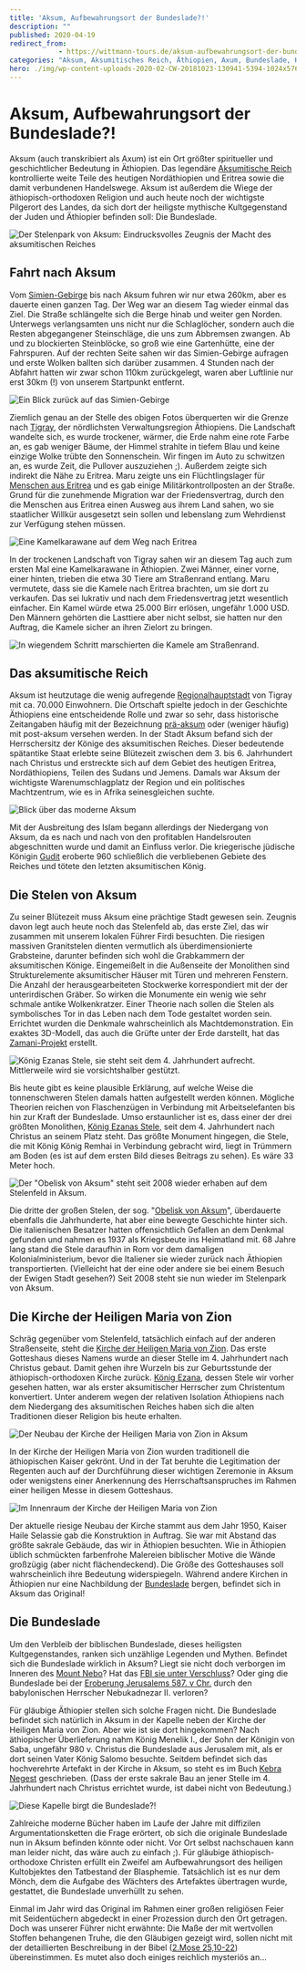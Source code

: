 ```yaml
---
title: 'Aksum, Aufbewahrungsort der Bundeslade?!'
description: ""
published: 2020-04-19
redirect_from: 
            - https://wittmann-tours.de/aksum-aufbewahrungsort-der-bundeslade/
categories: "Aksum, Aksumitisches Reich, Äthiopien, Axum, Bundeslade, Heilige Maria von Zion, Kamele, Kebra Negest, Stelen, Stelenpark, Tigray"
hero: ./img/wp-content-uploads-2020-02-CW-20181023-130941-5394-1024x576.jpg
---
```

# Aksum, Aufbewahrungsort der Bundeslade?!

Aksum (auch transkribiert als Axum) ist ein Ort größter spiritueller und geschichtlicher Bedeutung in Äthiopien. Das legendäre [Aksumitische Reich](https://de.wikipedia.org/wiki/Aksumitisches_Reich) kontrollierte weite Teile des heutigen Nordäthiopien und Eritrea sowie die damit verbundenen Handelswege. Aksum ist außerdem die Wiege der äthiopisch-orthodoxen Religion und auch heute noch der wichtigste Pilgerort des Landes, da sich dort der heiligste mythische Kultgegenstand der Juden und Äthiopier befinden soll: Die Bundeslade.

![Der Stelenpark von Aksum: Eindrucksvolles Zeugnis der Macht des aksumitischen Reiches](http://wittmann-tours.de/wp-content/uploads/2020/02/CW-20181024-114518-5487-1024x683.jpg)

<!--more-->

## Fahrt nach Aksum

Vom [Simien-Gebirge](http://wittmann-tours.de/das-simien-gebirge-heimat-der-dschelada-affen-und-aethiopischen-steinboecke) bis nach Aksum fuhren wir nur etwa 260km, aber es dauerte einen ganzen Tag. Der Weg war an diesem Tag wieder einmal das Ziel. Die Straße schlängelte sich die Berge hinab und weiter gen Norden. Unterwegs verlangsamten uns nicht nur die Schlaglöcher, sondern auch die Resten abgegangener Steinschläge, die uns zum Abbremsen zwangen. Ab und zu blockierten Steinblöcke, so groß wie eine Gartenhütte, eine der Fahrspuren. Auf der rechten Seite sahen wir das Simien-Gebirge aufragen und erste Wolken ballten sich darüber zusammen. 4 Stunden nach der Abfahrt hatten wir zwar schon 110km zurückgelegt, waren aber Luftlinie nur erst 30km (!) von unserem Startpunkt entfernt.

![Ein Blick zurück auf das Simien-Gebirge](./img/wp-content-uploads-2020-02-CW-20181023-130941-5394-1024x576.jpg)

Ziemlich genau an der Stelle des obigen Fotos überquerten wir die Grenze nach [Tigray](<https://de.wikipedia.org/wiki/Tigray_(Region)>), der nördlichsten Verwaltungsregion Äthiopiens. Die Landschaft wandelte sich, es wurde trockener, wärmer, die Erde nahm eine rote Farbe an, es gab weniger Bäume, der Himmel strahlte in tiefem Blau und keine einzige Wolke trübte den Sonnenschein. Wir fingen im Auto zu schwitzen an, es wurde Zeit, die Pullover auszuziehen ;). Außerdem zeigte sich indirekt die Nähe zu Eritrea. Maru zeigte uns ein Flüchtlingslager für [Menschen aus Eritrea](https://www.thenewhumanitarian.org/news-feature/2018/11/15/eritrea-ethiopia-peace-leads-refugee-surge) und es gab einige Militärkontrollposten an der Straße. Grund für die zunehmende Migration war der Friedensvertrag, durch den die Menschen aus Eritrea einen Ausweg aus ihrem Land sahen, wo sie staatlicher Willkür ausgesetzt sein sollen und lebenslang zum Wehrdienst zur Verfügung stehen müssen.

![Eine Kamelkarawane auf dem Weg nach Eritrea](http://wittmann-tours.de/wp-content/uploads/2020/02/CW-20181023-163547-5396-1024x683.jpg)

In der trockenen Landschaft von Tigray sahen wir an diesem Tag auch zum ersten Mal eine Kamelkarawane in Äthiopien. Zwei Männer, einer vorne, einer hinten, trieben die etwa 30 Tiere am Straßenrand entlang. Maru vermutete, dass sie die Kamele nach Eritrea brachten, um sie dort zu verkaufen. Das sei lukrativ und nach dem Friedensvertrag jetzt wesentlich einfacher. Ein Kamel würde etwa 25.000 Birr erlösen, ungefähr 1.000 USD. Den Männern gehörten die Lasttiere aber nicht selbst, sie hatten nur den Auftrag, die Kamele sicher an ihren Zielort zu bringen.

![In wiegendem Schritt marschierten die Kamele am Straßenrand.](./img/wp-content-uploads-2020-02-CW-20181023-163652-5409-1024x683.jpg)

## Das aksumitische Reich

Aksum ist heutzutage die wenig aufregende [Regionalhauptstadt](https://de.wikipedia.org/wiki/Aksum) von Tigray mit ca. 70.000 Einwohnern. Die Ortschaft spielte jedoch in der Geschichte Äthiopiens eine entscheidende Rolle und zwar so sehr, dass historische Zeitangaben häufig mit der Bezeichnung [prä-aksum](https://de.wikipedia.org/wiki/Pr%C3%A4-aksumitische_Periode) oder (weniger häufig) mit post-aksum versehen werden. In der Stadt Aksum befand sich der Herrschersitz der Könige des aksumitischen Reiches. Dieser bedeutende spätantike Staat erlebte seine Blütezeit zwischen dem 3. bis 6. Jahrhundert nach Christus und erstreckte sich auf dem Gebiet des heutigen Eritrea, Nordäthiopiens, Teilen des Sudans und Jemens. Damals war Aksum der wichtigste Warenumschlagplatz der Region und ein politisches Machtzentrum, wie es in Afrika seinesgleichen suchte.

![Blick über das moderne Aksum](./img/wp-content-uploads-2020-02-CW-20181024-161739-2470-1024x683.jpg)

Mit der Ausbreitung des Islam begann allerdings der Niedergang von Aksum, da es nach und nach von den profitablen Handelsrouten abgeschnitten wurde und damit an Einfluss verlor. Die kriegerische jüdische Königin [Gudit](https://de.wikipedia.org/wiki/Gudit) eroberte 960 schließlich die verbliebenen Gebiete des Reiches und tötete den letzten aksumitischen König.

## Die Stelen von Aksum

Zu seiner Blütezeit muss Aksum eine prächtige Stadt gewesen sein. Zeugnis davon legt auch heute noch das Stelenfeld ab, das erste Ziel, das wir zusammen mit unserem lokalen Führer Firdi besuchten. Die riesigen massiven Granitstelen dienten vermutlich als überdimensionierte Grabsteine, darunter befinden sich wohl die Grabkammern der aksumitischen Könige. Eingemeißelt in die Außenseite der Monolithen sind Strukturelemente aksumitischer Häuser mit Türen und mehreren Fenstern. Die Anzahl der herausgearbeiteten Stockwerke korrespondiert mit der der unterirdischen Gräber. So wirken die Monumente ein wenig wie sehr schmale antike Wolkenkratzer. Einer Theorie nach sollen die Stelen als symbolisches Tor in das Leben nach dem Tode gestaltet worden sein. Errichtet wurden die Denkmale wahrscheinlich als Machtdemonstration. Ein exaktes 3D-Modell, das auch die Grüfte unter der Erde darstellt, hat das [Zamani-Projekt](https://www.zamaniproject.org/site-ethiopia-aksum-stelae-field.html) erstellt.

![König Ezanas Stele, sie steht seit dem 4. Jahrhundert aufrecht. Mittlerweile wird sie vorsichtshalber gestützt.](http://wittmann-tours.de/wp-content/uploads/2020/02/CW-20181024-105144-5477-683x1024.jpg)

Bis heute gibt es keine plausible Erklärung, auf welche Weise die tonnenschweren Stelen damals hatten aufgestellt werden können. Mögliche Theorien reichen von Flaschenzügen in Verbindung mit Arbeitselefanten bis hin zur Kraft der Bundeslade. Umso erstaunlicher ist es, dass einer der drei größten Monolithen, [König Ezanas Stele](https://en.wikipedia.org/wiki/King_Ezana%27s_Stela), seit dem 4. Jahrhundert nach Christus an seinem Platz steht. Das größte Monument hingegen, die Stele, die mit König König Remhai in Verbindung gebracht wird, liegt in Trümmern am Boden (es ist auf dem ersten Bild dieses Beitrags zu sehen). Es wäre 33 Meter hoch.

![Der "Obelisk von Aksum" steht seit 2008 wieder erhaben auf dem Stelenfeld in Aksum.](http://wittmann-tours.de/wp-content/uploads/2020/02/CW-20181024-114225-5480-683x1024.jpg)

Die dritte der großen Stelen, der sog. "[Obelisk von Aksum](https://de.wikipedia.org/wiki/Obelisk_von_Axum)", überdauerte ebenfalls die Jahrhunderte, hat aber eine bewegte Geschichte hinter sich. Die italienischen Besatzer hatten offensichtlich Gefallen an dem Denkmal gefunden und nahmen es 1937 als Kriegsbeute ins Heimatland mit. 68 Jahre lang stand die Stele daraufhin in Rom vor dem damaligen Kolonialministerium, bevor die Italiener sie wieder zurück nach Äthiopien transportierten. (Vielleicht hat der eine oder andere sie bei einem Besuch der Ewigen Stadt gesehen?) Seit 2008 steht sie nun wieder im Stelenpark von Aksum.

## Die Kirche der Heiligen Maria von Zion

Schräg gegenüber vom Stelenfeld, tatsächlich einfach auf der anderen Straßenseite, steht die [Kirche der Heiligen Maria von Zion](https://en.wikipedia.org/wiki/Church_of_Our_Lady_Mary_of_Zion). Das erste Gotteshaus dieses Namens wurde an dieser Stelle im 4. Jahrhundert nach Christus gebaut. Damit gehen ihre Wurzeln bis zur Geburtsstunde der äthiopisch-orthodoxen Kirche zurück. [König Ezana](https://en.wikipedia.org/wiki/Ezana_of_Axum), dessen Stele wir vorher gesehen hatten, war als erster aksumitischer Herrscher zum Christentum konvertiert. Unter anderem wegen der relativen Isolation Äthiopiens nach dem Niedergang des aksumitischen Reiches haben sich die alten Traditionen dieser Religion bis heute erhalten.

![Der Neubau der Kirche der Heiligen Maria von Zion in Aksum](http://wittmann-tours.de/wp-content/uploads/2020/02/CW-20181024-124223-2447-1024x683.jpg)

In der Kirche der Heiligen Maria von Zion wurden traditionell die äthiopischen Kaiser gekrönt. Und in der Tat beruhte die Legitimation der Regenten auch auf der Durchführung dieser wichtigen Zeremonie in Aksum oder wenigstens einer Anerkennung des Herrschaftsanspruches im Rahmen einer heiligen Messe in diesem Gotteshaus.

![Im Innenraum der Kirche der Heiligen Maria von Zion](http://wittmann-tours.de/wp-content/uploads/2020/02/CW-20181024-121822-2428-1024x683.jpg)

Der aktuelle riesige Neubau der Kirche stammt aus dem Jahr 1950, Kaiser Haile Selassie gab die Konstruktion in Auftrag. Sie war mit Abstand das größte sakrale Gebäude, das wir in Äthiopien besuchten. Wie in Äthiopien üblich schmückten farbenfrohe Malereien biblischer Motive die Wände großzügig (aber nicht flächendeckend). Die Größe des Gotteshauses soll wahrscheinlich ihre Bedeutung widerspiegeln. Während andere Kirchen in Äthiopien nur eine Nachbildung der [Bundeslade](https://de.wikipedia.org/wiki/Bundeslade) bergen, befindet sich in Aksum das Original!

## Die Bundeslade

Um den Verbleib der biblischen Bundeslade, dieses heiligsten Kultgegenstandes, ranken sich unzählige Legenden und Mythen. Befindet sich die Bundeslade wirklich in Aksum? Liegt sie nicht doch verborgen im Inneren des [Mount Nebo](http://wittmann-tours.de/jordaniens-biblische-orte/)? Hat das [FBI sie unter Verschluss](https://de.wikipedia.org/wiki/J%C3%A4ger_des_verlorenen_Schatzes)? Oder ging die Bundeslade bei der [Eroberung Jerusalems 587. v Chr.](<https://de.wikipedia.org/wiki/Eroberung_von_Jerusalem_(587/586_v._Chr.)>) durch den babylonischen Herrscher Nebukadnezar II. verloren?

Für gläubige Äthiopier stellen sich solche Fragen nicht. Die Bundeslade befindet sich natürlich in Aksum in der Kapelle neben der Kirche der Heiligen Maria von Zion. Aber wie ist sie dort hingekommen? Nach äthiopischer Überlieferung nahm König Menelik I., der Sohn der Königin von Saba, ungefähr 980 v. Christus die Bundeslade aus Jerusalem mit, als er dort seinen Vater König Salomo besuchte. Seitdem befindet sich das hochverehrte Artefakt in der Kirche in Aksum, so steht es im Buch [Kebra Negest](https://de.wikipedia.org/wiki/Kebra_Negest) geschrieben. (Dass der erste sakrale Bau an jener Stelle im 4. Jahrhundert nach Christus errichtet wurde, ist dabei nicht von Bedeutung.)

![Diese Kapelle birgt die Bundeslade?!](http://wittmann-tours.de/wp-content/uploads/2020/02/CW-20181024-122801-2445-1024x683.jpg)

Zahlreiche moderne Bücher haben im Laufe der Jahre mit diffizilen Argumentationsketten die Frage erörtert, ob sich die originale Bundeslade nun in Aksum befinden könnte oder nicht. Vor Ort selbst nachschauen kann man leider nicht, das wäre auch zu einfach ;). Für gläubige äthiopisch-orthodoxe Christen erfüllt ein Zweifel am Aufbewahrungsort des heiligen Kultobjektes den Tatbestand der Blasphemie. Tatsächlich ist es nur dem Mönch, dem die Aufgabe des Wächters des Artefaktes übertragen wurde, gestattet, die Bundeslade unverhüllt zu sehen.

Einmal im Jahr wird das Original im Rahmen einer großen religiösen Feier mit Seidentüchern abgedeckt in einer Prozession durch den Ort getragen. Doch was unserer Führer nicht erwähnte: Die Maße der mit wertvollen Stoffen behangenen Truhe, die den Gläubigen gezeigt wird, sollen nicht mit der detaillierten Beschreibung in der Bibel ([2.Mose 25,10-22](https://www.bibleserver.com/go.php?lang=de&bible=EU&ref=Ex25%2C10%E2%80%9322)) übereinstimmen. Es mutet also doch einiges reichlich mysteriös an…

